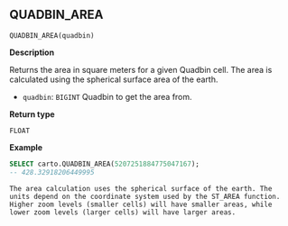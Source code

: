 ## QUADBIN_AREA

```sql:signature
QUADBIN_AREA(quadbin)
```

**Description**

Returns the area in square meters for a given Quadbin cell. The area is calculated using the spherical surface area of the earth.

* `quadbin`: `BIGINT` Quadbin to get the area from.

**Return type**

`FLOAT`

**Example**

```sql
SELECT carto.QUADBIN_AREA(5207251884775047167);
-- 428.32918206449995
```

````hint:info
The area calculation uses the spherical surface of the earth. The units depend on the coordinate system used by the ST_AREA function. Higher zoom levels (smaller cells) will have smaller areas, while lower zoom levels (larger cells) will have larger areas.
````